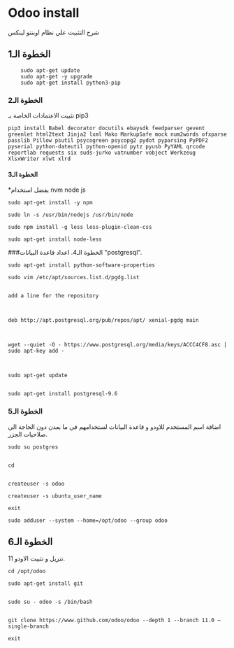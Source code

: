 # Odoo install
شرح التثبيت علي نظام اوبنتو لينكس

## الخطوة الـ1
```
    sudo apt-get update
    sudo apt-get -y upgrade
    sudo apt-get install python3-pip
```
### الخطوة الـ2
 تثبيت الاعتمادات الخاصة بـ
  pip3
```
pip3 install Babel decorator docutils ebaysdk feedparser gevent greenlet html2text Jinja2 lxml Mako MarkupSafe mock num2words ofxparse passlib Pillow psutil psycogreen psycopg2 pydot pyparsing PyPDF2 pyserial python-dateutil python-openid pytz pyusb PyYAML qrcode reportlab requests six suds-jurko vatnumber vobject Werkzeug XlsxWriter xlwt xlrd
```
#### الخطوة الـ3
*يفضل استخدام 
nvm node js
```
sudo apt-get install -y npm

sudo ln -s /usr/bin/nodejs /usr/bin/node

sudo npm install -g less less-plugin-clean-css

sudo apt-get install node-less
```

###الخطوة الـ4.
اعداد قاعدة البيانات
"postgresql".

```
sudo apt-get install python-software-properties

sudo vim /etc/apt/sources.list.d/pgdg.list


add a line for the repository



deb http://apt.postgresql.org/pub/repos/apt/ xenial-pgdg main



wget --quiet -O - https://www.postgresql.org/media/keys/ACCC4CF8.asc | sudo apt-key add -



sudo apt-get update


sudo apt-get install postgresql-9.6
```

### الخطوة الـ5
اضافة اسم المستخدم للاودو و قاعدة البيانات لستخدامهم في ما بعدن دون الحاجة الي صلاحيات الجزر.
```
sudo su postgres


cd


createuser -s odoo

createuser -s ubuntu_user_name

exit

sudo adduser --system --home=/opt/odoo --group odoo
```
## الخطوة الـ6
تنزيل و تثبيت الاودو 11.
```
cd /opt/odoo

sudo apt-get install git


sudo su - odoo -s /bin/bash


git clone https://www.github.com/odoo/odoo --depth 1 --branch 11.0 –single-branch

exit
```